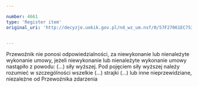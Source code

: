 ```yaml
---

number: 4661
type: 'Register item'
original_uri: 'http://decyzje.uokik.gov.pl/nd_wz_um.nsf/0/57F27061EC753F1AC1257B7300304548?OpenDocument'


---
```


Przewoźnik nie ponosi odpowiedzialności, za niewykonanie lub nienależyte wykonanie umowy, jeżeli niewykonanie lub nienależyte wykonanie umowy nastąpiło z powodu: (...) siły wyższej. Pod pojęciem siły wyższej należy rozumieć w szczególności wszelkie (...) strajki (...) lub inne nieprzewidziane, niezależne od Przewoźnika zdarzenia
